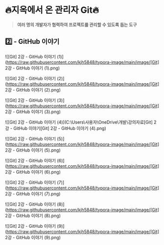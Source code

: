 # 🔥지옥에서 온 관리자 Git🔥

> **여러 명의 개발자가 협력하여 프로젝트를 관리할 수 있도록 돕는 도구**



## 2️⃣ - GitHub 이야기

![[Git] 2강 - GitHub 이야기 (1)](https://raw.githubusercontent.com/kjh5848/typora-image/main/image/[Git] 2강 - GitHub 이야기 (1).png)

![[Git] 2강 - GitHub 이야기 (2)](https://raw.githubusercontent.com/kjh5848/typora-image/main/image/[Git] 2강 - GitHub 이야기 (2).png)

![[Git] 2강 - GitHub 이야기 (3)](https://raw.githubusercontent.com/kjh5848/typora-image/main/image/[Git] 2강 - GitHub 이야기 (3).png)



![[Git] 2강 - GitHub 이야기 (4)](C:\Users\사용자\OneDrive\개발\강의자료\[Git] 2강 - GitHub 이야기\[Git] 2강 - GitHub 이야기 (4).png)

![[Git] 2강 - GitHub 이야기 (5)](https://raw.githubusercontent.com/kjh5848/typora-image/main/image/[Git] 2강 - GitHub 이야기 (5).png)

![[Git] 2강 - GitHub 이야기 (6)](https://raw.githubusercontent.com/kjh5848/typora-image/main/image/[Git] 2강 - GitHub 이야기 (6).png)

![[Git] 2강 - GitHub 이야기 (7)](https://raw.githubusercontent.com/kjh5848/typora-image/main/image/[Git] 2강 - GitHub 이야기 (7).png)

![[Git] 2강 - GitHub 이야기 (8)](https://raw.githubusercontent.com/kjh5848/typora-image/main/image/[Git] 2강 - GitHub 이야기 (8).png)

![[Git] 2강 - GitHub 이야기 (9)](https://raw.githubusercontent.com/kjh5848/typora-image/main/image/[Git] 2강 - GitHub 이야기 (9).png)